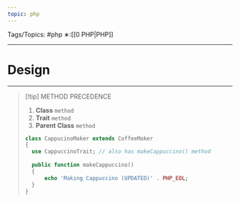 ```yaml
---
topic: php
---
```



Tags/Topics: #php
∗:[[0 PHP|PHP]]

---
# Design

--- 

> [!tip] METHOD PRECEDENCE
> 1. __Class__ `method`
> 2. __Trait__ `method`
> 3. __Parent Class__ `method`
> 
> ```php
> class CappucinoMaker extends CoffeeMaker
> {
> 	use CappuccinoTrait; // also has makeCappuccino() method
> 	
> 	public function makeCappuccino()
> 	{
> 		echo 'Making Cappuccino (UPDATED)' . PHP_EOL;
> 	}
> }
> ```
> 